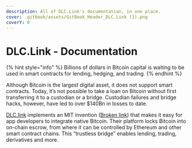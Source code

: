 ```yaml
---
description: All of DLC.Link's documentation, in one place.
cover: .gitbook/assets/GitBook_Header_DLC.Link (1).png
coverY: 0
---
```


# DLC.Link - Documentation

{% hint style="info" %}
Billions of dollars in Bitcoin capital is waiting to be used in smart contracts for lending, hedging, and trading.
{% endhint %}

Although Bitcoin is the largest digital asset, it does not support smart contracts. Today, it’s not possible to take a loan on Bitcoin without first transferring it to a custodian or a bridge. Custodian failures and bridge hacks, however, have led to over $140Bn in losses to date.

[DLC.link](http://dlc.link) implements an MIT invention ([Broken link](broken-reference "mention")) that makes it easy for app developers to integrate native Bitcoin. Their platform locks Bitcoin into on-chain escrow, from where it can be controlled by Ethereum and other smart contract chains. This “trustless bridge” enables lending, trading, derivatives and more.

